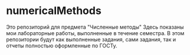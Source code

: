 # numericalMethods

Это репозиторий для предмета "Численные методы"
Здесь показаны мои лабораторные работы, выполненные в течение семестра.
В этом репозитории будут как выполненные задания, сами задания, так и отчеты полностью оформленные по ГОСТу.
